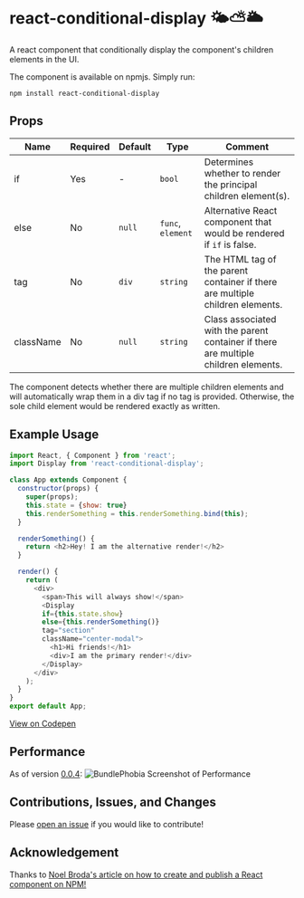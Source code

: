 # react-conditional-display 🌤⛅️🌥

A react component that conditionally display the component's children elements in the UI.

The component is available on npmjs. Simply run:
```
npm install react-conditional-display
```

## Props
| Name   | Required | Default | Type              |Comment                                 |
|--------|----------|---------|-------------------|----------------------------------------|
| if     | Yes      | -       | `bool` | Determines whether to render the principal children element(s).     |
| else     | No       | `null`  | `func`, `element` | Alternative React component that would be rendered if `if` is false.  |
| tag   | No       | `div` | `string`    | The HTML tag of the parent container if there are multiple children elements. |
| className   | No       | `null`    | `string` | Class associated with the parent container if there are multiple children elements. |

The component detects whether there are multiple children elements and will automatically wrap them in a div tag if no tag is provided. Otherwise, the sole child element would be rendered exactly as written.

## Example Usage
```javascript
import React, { Component } from 'react';
import Display from 'react-conditional-display';

class App extends Component {
  constructor(props) {
    super(props);
    this.state = {show: true}
    this.renderSomething = this.renderSomething.bind(this);
  }

  renderSomething() {
    return <h2>Hey! I am the alternative render!</h2>
  }

  render() {
    return (
      <div>
        <span>This will always show!</span>
        <Display
        if={this.state.show}
        else={this.renderSomething()}
        tag="section"
        className="center-modal">
          <h1>Hi friends!</h1>
          <div>I am the primary render!</div>
        </Display>
      </div>
    );
  }
}
export default App;
```
[View on Codepen](https://codepen.io/annuhdo/pen/YxoVXW?editors=0110)

## Performance
As of version [0.0.4](https://bundlephobia.com/result?p=react-conditional-display@0.0.4):
![BundlePhobia Screenshot of Performance](https://d.pr/PYC4fb.png)

## Contributions, Issues, and Changes
Please [open an issue](https://github.com/annuhdo/react-conditional-display/issues) if you would like to contribute!

## Acknowledgement
Thanks to [Noel Broda's article on how to create and publish a React component on NPM!](https://medium.com/@BrodaNoel/how-to-create-a-react-component-and-publish-it-in-npm-668ad7d363ce)
